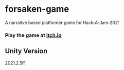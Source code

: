 # forsaken-game
A narrative based platformer game for Hack-A-Jam-2021
### Play the game at [itch.io](https://my-sabil.itch.io/forsaken)

## Unity Version
2021.2.5f1
